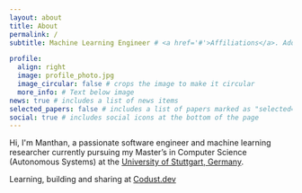 ```yaml
---
layout: about
title: About
permalink: /
subtitle: Machine Learning Engineer # <a href='#'>Affiliations</a>. Address. Contacts. Motto. Etc.

profile:
  align: right
  image: profile_photo.jpg
  image_circular: false # crops the image to make it circular
  more_info: # Text below image
news: true # includes a list of news items
selected_papers: false # includes a list of papers marked as "selected={true}"
social: true # includes social icons at the bottom of the page
---
```


Hi, I'm Manthan, a passionate software engineer and machine learning researcher currently pursuing my Master’s in Computer Science (Autonomous Systems) at the [University of Stuttgart, Germany](https://www.uni-stuttgart.de/en/). 


Learning, building and sharing at [Codust.dev](https://codust.dev)